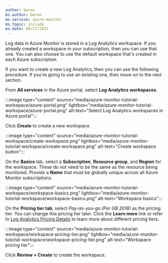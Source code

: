 ```yaml
---
author: bwren
ms.author: bwren
ms.service: azure-monitor
ms.topic: include
ms.date: 09/17/2021
---
```


Log data in Azure Monitor is stored in a Log Analytics workspace. If you already created a workspace in your subscription, then you can use that one. You can also choose to use the default workspace that's created in each Azure subscription. 

If you want to create a new Log Analytics, then you can use the following procedure. If you're going to use an existing one, then move on to the next section.

From **All services** in the Azure portal, select **Log Analytics workspaces**.

:::image type="content" source="media/azure-monitor-tutorial-workspace/azure-portal.png" lightbox="media/azure-monitor-tutorial-workspace/azure-portal.png" alt-text="Select Log Analytics workspaces in Azure portal":::

Click **Create** to create a new workspace.

:::image type="content" source="media/azure-monitor-tutorial-workspace/create-workspace.png" lightbox="media/azure-monitor-tutorial-workspace/create-workspace.png" alt-text="Create workspace button":::

On the **Basics** tab, select a **Subscription**, **Resource group**, and **Region** for the workspace. These do not need to be the same as the resource being monitored. Provide a **Name** that must be globally unique across all Azure Monitor subscriptions.

:::image type="content" source="media/azure-monitor-tutorial-workspace/workspace-basics.png" lightbox="media/azure-monitor-tutorial-workspace/workspace-basics.png" alt-text="Workspace basics":::

On the **Pricing tier tab**, select *Pay-as-you-go (Per GB 2018)* as the pricing tier. You can change this pricing tier later. Click the **Learn more** link or refer to [Log Analytics Pricing Details](https://azure.microsoft.com/pricing/details/log-analytics/) to learn more about different pricing tiers.

:::image type="content" source="media/azure-monitor-tutorial-workspace/workspace-pricing-tier.png" lightbox="media/azure-monitor-tutorial-workspace/workspace-pricing-tier.png" alt-text="Workspace pricing tier":::

Click **Review + Create** to create the workspace.